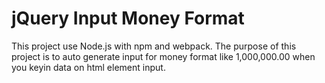 # jQuery Input Money Format

This project use Node.js with npm and webpack. The purpose of this project is to auto generate input for money format like 1,000,000.00 when you keyin data on html element input.

